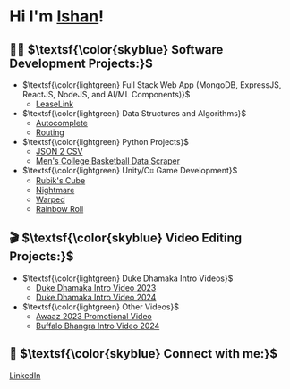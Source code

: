 # Hi I'm <a href="https://www.linkedin.com/in/ishanmadan1/" target="_blank">Ishan</a>!

## 👨‍💻 $\textsf{\color{skyblue} Software Development Projects:}$

- $\textsf{\color{lightgreen} Full Stack Web App (MongoDB, ExpressJS, ReactJS, NodeJS, and AI/ML Components)}$
  - [LeaseLink](https://github.com/ishan-madan/leaselink/)
- $\textsf{\color{lightgreen} Data Structures and Algorithms}$
  - [Autocomplete](https://github.com/ishan-madan/autocomplete/)
  - [Routing](https://github.com/ishan-madan/routing/)
- $\textsf{\color{lightgreen} Python Projects}$
  - [JSON 2 CSV](https://github.com/ishan-madan/json2csv/)
  - [Men's College Basketball Data Scraper](https://github.com/ishan-madan/mbb-scraper)
- $\textsf{\color{lightgreen} Unity/C⌗ Game Development}$
  - [Rubik's Cube](https://github.com/ishan-madan/rubikscube/)
  - [Nightmare](https://github.com/ishan-madan/nightmare/)
  - [Warped](https://github.com/ishan-madan/warped/)
  - [Rainbow Roll](https://github.com/ishan-madan/rainbowroll/)

## 🎬 $\textsf{\color{skyblue} Video Editing Projects:}$

- $\textsf{\color{lightgreen} Duke Dhamaka Intro Videos}$
  - [Duke Dhamaka Intro Video 2023](https://github.com/ishan-madan/dhamakaintro23)
  - [Duke Dhamaka Intro Video 2024](https://github.com/ishan-madan/dhamakaintro24)
- $\textsf{\color{lightgreen} Other Videos}$
  - [Awaaz 2023 Promotional Video](https://github.com/ishan-madan/awaazpromo23)
  - [Buffalo Bhangra Intro Video 2024](https://github.com/ishan-madan/buffalointro24)

## 📲 $\textsf{\color{skyblue} Connect with me:}$

<a href="https://linkedin.com/in/ishanmadan1/"> LinkedIn </a>
